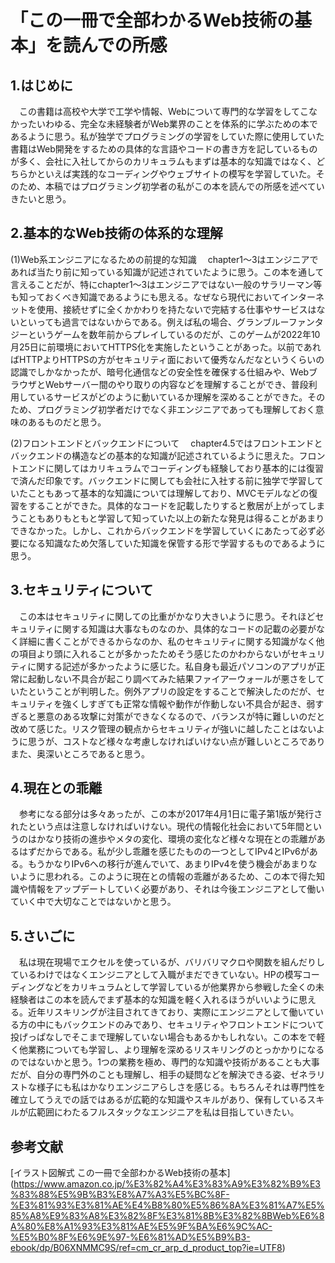 # 「この一冊で全部わかるWeb技術の基本」を読んでの所感


## 1.はじめに

　この書籍は高校や大学で工学や情報、Webについて専門的な学習をしてこなかったいわゆる、完全な未経験者がWeb業界のことを体系的に学ぶための本であるように思う。私が独学でプログラミングの学習をしていた際に使用していた書籍はWeb開発をするための具体的な言語やコードの書き方を記しているものが多く、会社に入社してからのカリキュラムもまずは基本的な知識ではなく、どちらかといえば実践的なコーディングやウェブサイトの模写を学習していた。そのため、本稿ではプログラミング初学者の私がこの本を読んでの所感を述べていきたいと思う。


## 2.基本的なWeb技術の体系的な理解

(1)Web系エンジニアになるための前提的な知識
　chapter1～3はエンジニアであれば当たり前に知っている知識が記述されていたように思う。この本を通して言えることだが、特にchapter1～3はエンジニアではない一般のサラリーマン等も知っておくべき知識であるようにも思える。なぜなら現代においてインターネットを使用、接続せずに全くかかわりを持たないで完結する仕事やサービスはないといっても過言ではないからである。例えば私の場合、グランブルーファンタジーというゲームを数年前からプレイしているのだが、このゲームが2022年10月25日に前環境においてHTTPS化を実施したということがあった。以前であればHTTPよりHTTPSの方がセキュリティ面において優秀なんだなというくらいの認識でしかなかったが、暗号化通信などの安全性を確保する仕組みや、WebブラウザとWebサーバー間のやり取りの内容などを理解することができ、普段利用しているサービスがどのように動いているか理解を深めることができた。そのため、プログラミング初学者だけでなく非エンジニアであっても理解しておく意味のあるものだと思う。

(2)フロントエンドとバックエンドについて
　chapter4.5ではフロントエンドとバックエンドの構造などの基本的な知識が記述されているように思えた。フロントエンドに関してはカリキュラムでコーディングも経験しており基本的には復習で済んだ印象です。バックエンドに関しても会社に入社する前に独学で学習していたこともあって基本的な知識については理解しており、MVCモデルなどの復習をすることができた。具体的なコードを記載したりすると敷居が上がってしまうこともありもともと学習して知っていた以上の新たな発見は得ることがあまりできなかった。しかし、これからバックエンドを学習していくにあたって必ず必要になる知識なため欠落していた知識を保管する形で学習するものであるように思う。


## 3.セキュリティについて

　この本はセキュリティに関しての比重がかなり大きいように思う。それほどセキュリティに関する知識は大事なものなのか、具体的なコードの記載の必要がなく詳細に書くことができるからなのか、私のセキュリティに関する知識がなく他の項目より頭に入れることが多かったためそう感じたのかわからないがセキュリティに関する記述が多かったように感じた。私自身も最近パソコンのアプリが正常に起動しない不具合が起こり調べてみた結果ファイアーウォールが悪さをしていたということが判明した。例外アプリの設定をすることで解決したのだが、セキュリティを強くしすぎても正常な情報や動作が作動しない不具合が起き、弱すぎると悪意のある攻撃に対策ができなくなるので、バランスが特に難しいのだと改めて感じた。リスク管理の観点からセキュリティが強いに越したことはないように思うが、コストなど様々な考慮しなければいけない点が難しいところでありまた、奥深いところであると思う。


## 4.現在との乖離

　参考になる部分は多々あったが、この本が2017年4月1日に電子第1版が発行されたという点は注意しなければいけない。現代の情報化社会において5年間というのはかなり技術の進歩やメタの変化、環境の変化など様々な現在との乖離があるはずだからである。私が少し乖離を感じたものの一つとしてIPv4とIPv6がある。もうかなりIPv6への移行が進んでいて、あまりIPv4を使う機会があまりないように思われる。このように現在との情報の乖離があるため、この本で得た知識や情報をアップデートしていく必要があり、それは今後エンジニアとして働いていく中で大切なことではないかと思う。


## 5.さいごに

　私は現在現場でエクセルを使っているが、バリバリマクロや関数を組んだりしているわけではなくエンジニアとして入職がまだできていない。HPの模写コーディングなどをカリキュラムとして学習しているが他業界から参戦した全くの未経験者はこの本を読んでまず基本的な知識を軽く入れるほうがいいように思える。近年リスキリングが注目されてきており、実際にエンジニアとして働いている方の中にもバックエンドのみであり、セキュリティやフロントエンドについて投げっぱなしでそこまで理解していない場合もあるかもしれない。この本をで軽く他業務についても学習し、より理解を深めるリスキリングのとっかかりになるのではないかと思う。1つの業務を極め、専門的な知識や技術があることも大事だが、自分の専門外のことも理解し、相手の疑問などを解決できる姿、ゼネラリストな様子にも私はかなりエンジニアらしさを感じる。もちろんそれは専門性を確立してうえでの話ではあるが広範的な知識やスキルがあり、保有しているスキルが広範囲にわたるフルスタックなエンジニアを私は目指していきたい。


## 参考文献

[イラスト図解式 この一冊で全部わかるWeb技術の基本]
(https://www.amazon.co.jp/%E3%82%A4%E3%83%A9%E3%82%B9%E3%83%88%E5%9B%B3%E8%A7%A3%E5%BC%8F-%E3%81%93%E3%81%AE%E4%B8%80%E5%86%8A%E3%81%A7%E5%85%A8%E9%83%A8%E3%82%8F%E3%81%8B%E3%82%8BWeb%E6%8A%80%E8%A1%93%E3%81%AE%E5%9F%BA%E6%9C%AC-%E5%B0%8F%E6%9E%97-%E6%81%AD%E5%B9%B3-ebook/dp/B06XNMMC9S/ref=cm_cr_arp_d_product_top?ie=UTF8)